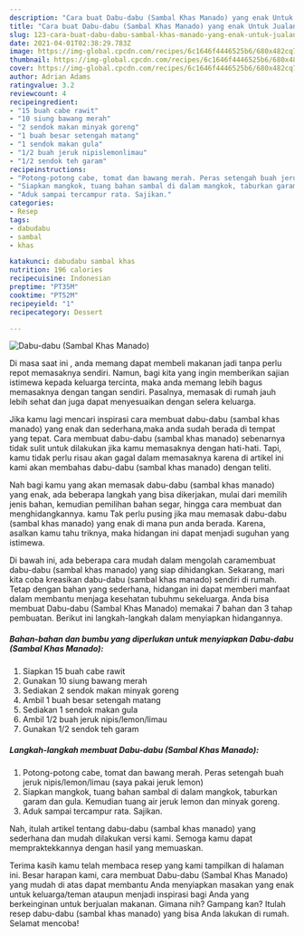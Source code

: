 ```yaml
---
description: "Cara buat Dabu-dabu (Sambal Khas Manado) yang enak Untuk Jualan"
title: "Cara buat Dabu-dabu (Sambal Khas Manado) yang enak Untuk Jualan"
slug: 123-cara-buat-dabu-dabu-sambal-khas-manado-yang-enak-untuk-jualan
date: 2021-04-01T02:38:29.783Z
image: https://img-global.cpcdn.com/recipes/6c1646f4446525b6/680x482cq70/dabu-dabu-sambal-khas-manado-foto-resep-utama.jpg
thumbnail: https://img-global.cpcdn.com/recipes/6c1646f4446525b6/680x482cq70/dabu-dabu-sambal-khas-manado-foto-resep-utama.jpg
cover: https://img-global.cpcdn.com/recipes/6c1646f4446525b6/680x482cq70/dabu-dabu-sambal-khas-manado-foto-resep-utama.jpg
author: Adrian Adams
ratingvalue: 3.2
reviewcount: 4
recipeingredient:
- "15 buah cabe rawit"
- "10 siung bawang merah"
- "2 sendok makan minyak goreng"
- "1 buah besar setengah matang"
- "1 sendok makan gula"
- "1/2 buah jeruk nipislemonlimau"
- "1/2 sendok teh garam"
recipeinstructions:
- "Potong-potong cabe, tomat dan bawang merah. Peras setengah buah jeruk nipis/lemon/limau (saya pakai jeruk lemon)"
- "Siapkan mangkok, tuang bahan sambal di dalam mangkok, taburkan garam dan gula. Kemudian tuang air jeruk lemon dan minyak goreng."
- "Aduk sampai tercampur rata. Sajikan."
categories:
- Resep
tags:
- dabudabu
- sambal
- khas

katakunci: dabudabu sambal khas 
nutrition: 196 calories
recipecuisine: Indonesian
preptime: "PT35M"
cooktime: "PT52M"
recipeyield: "1"
recipecategory: Dessert

---
```



![Dabu-dabu (Sambal Khas Manado)](https://img-global.cpcdn.com/recipes/6c1646f4446525b6/680x482cq70/dabu-dabu-sambal-khas-manado-foto-resep-utama.jpg)

Di masa  saat ini , anda memang dapat membeli makanan jadi tanpa perlu repot memasaknya sendiri. Namun, bagi kita yang ingin memberikan sajian istimewa kepada keluarga tercinta, maka anda memang lebih bagus memasaknya dengan tangan sendiri. Pasalnya, memasak di rumah jauh lebih sehat dan juga dapat menyesuaikan dengan selera keluarga.

Jika kamu lagi mencari inspirasi cara membuat dabu-dabu (sambal khas manado) yang enak dan sederhana,maka anda sudah berada di tempat yang tepat. Cara membuat dabu-dabu (sambal khas manado)  sebenarnya tidak sulit untuk dilakukan jika kamu memasaknya dengan hati-hati. Tapi, kamu tidak perlu risau akan gagal dalam memasaknya 
karena di artikel ini kami akan membahas dabu-dabu (sambal khas manado) dengan teliti.  



Nah bagi kamu yang akan memasak dabu-dabu (sambal khas manado) yang enak, ada beberapa langkah yang bisa dikerjakan, mulai dari memilih jenis bahan, kemudian pemilihan bahan segar, hingga cara membuat dan menghidangkannya. kamu Tak perlu pusing jika mau memasak dabu-dabu (sambal khas manado) yang enak di mana pun anda berada. Karena, asalkan kamu  tahu triknya, maka hidangan ini dapat menjadi suguhan yang istimewa.

Di bawah ini, ada beberapa cara mudah dalam mengolah caramembuat dabu-dabu (sambal khas manado) yang siap dihidangkan. Sekarang, mari kita coba kreasikan dabu-dabu (sambal khas manado) sendiri di rumah. Tetap dengan bahan yang sederhana, hidangan ini dapat memberi manfaat dalam membantu menjaga kesehatan tubuhmu sekeluarga. Anda bisa membuat Dabu-dabu (Sambal Khas Manado) memakai 7 bahan dan 3 tahap pembuatan. Berikut ini langkah-langkah dalam menyiapkan hidangannya.

<!--inarticleads1-->

##### Bahan-bahan dan bumbu yang diperlukan untuk menyiapkan Dabu-dabu (Sambal Khas Manado):

1. Siapkan 15 buah cabe rawit
1. Gunakan 10 siung bawang merah
1. Sediakan 2 sendok makan minyak goreng
1. Ambil 1 buah besar setengah matang
1. Sediakan 1 sendok makan gula
1. Ambil 1/2 buah jeruk nipis/lemon/limau
1. Gunakan 1/2 sendok teh garam




<!--inarticleads2-->

##### Langkah-langkah membuat Dabu-dabu (Sambal Khas Manado):

1. Potong-potong cabe, tomat dan bawang merah. Peras setengah buah jeruk nipis/lemon/limau (saya pakai jeruk lemon)
1. Siapkan mangkok, tuang bahan sambal di dalam mangkok, taburkan garam dan gula. Kemudian tuang air jeruk lemon dan minyak goreng.
1. Aduk sampai tercampur rata. Sajikan.




Nah, itulah artikel tentang  dabu-dabu (sambal khas manado)  yang sederhana dan mudah dilakukan versi kami. Semoga kamu dapat mempraktekkannya dengan hasil yang memuaskan. 

Terima kasih kamu telah membaca resep yang kami tampilkan di halaman ini. Besar harapan kami, cara membuat  Dabu-dabu (Sambal Khas Manado) yang mudah di atas dapat membantu Anda menyiapkan masakan yang enak untuk keluarga/teman ataupun menjadi inspirasi bagi Anda yang berkeinginan untuk berjualan makanan. Gimana nih? Gampang kan? Itulah resep dabu-dabu (sambal khas manado) yang bisa Anda lakukan di rumah. Selamat mencoba!

